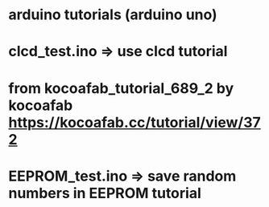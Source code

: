 # arduino tutorials (arduino uno)

# clcd_test.ino => use clcd tutorial
# from kocoafab_tutorial_689_2 by kocoafab https://kocoafab.cc/tutorial/view/372

# EEPROM_test.ino => save random numbers in EEPROM tutorial
